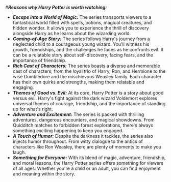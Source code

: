 #***Reasons why Harry Potter is worth watching:***
- ***Escape into a World of Magic:*** The series transports viewers to a fantastical world filled with spells, potions, magical creatures, and hidden wonder. It allows you to experience the thrill of discovery alongside Harry as he learns about the wizarding world.
- ***Coming-of-Age Story:*** The series follows Harry's journey from a neglected child to a courageous young wizard. You'll witness his growth, friendships, and the challenges he faces as he confronts evil. It can be a relatable story about self-discovery, facing fears, and the importance of friendship.
- ***Rich Cast of Characters:*** The series boasts a diverse and memorable cast of characters, from the loyal trio of Harry, Ron, and Hermione to the wise Dumbledore and the mischievous Weasley family. Each character has their own quirks and strengths, making them relatable and engaging.
- ***Themes of Good vs. Evil:*** At its core, Harry Potter is a story about good versus evil.  Harry's fight against the dark wizard Voldemort explores universal themes of courage, friendship, and the importance of standing up for what's right.
- ***Adventure and Excitement:*** The series is packed with thrilling adventures, dangerous encounters, and magical showdowns. From Quidditch matches to forbidden forest explorations, there's always something exciting happening to keep you engaged.
- ***A Touch of Humor:*** Despite the darkness it tackles, the series also injects humor throughout. From witty dialogue to the antics of characters like Ron Weasley, there are plenty of moments to make you laugh.
- ***Something for Everyone:*** With its blend of magic, adventure, friendship, and moral lessons, the Harry Potter series offers something for viewers of all ages. Whether you're a child or an adult, you can find enjoyment and meaning within the story.
